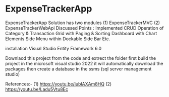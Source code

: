 # ExpenseTrackerApp

ExpenseTrackerApp Solution has two modules
(1) ExpenseTrackerMVC
(2) ExpenseTrackerWebApi
Discussed Points : Implemented CRUD Operation of Category & Transaction Grid with Paging & Sorting Dashboard with Chart Elements Side Menu within Dockable Side Bar Etc.

installation
  Visual Studio
  Entity Framework 6.0
   
 Downlaod this project from the code and extrect the folder first build the project in the microsoft visual studio 2022 it will automatically download the packages then create a database in the ssms (sql server management studio) 
 
 References:-
            (1) https://youtu.be/iublAXAm8HQ
            (2) https://youtu.be/Ladu5Vtu8Ec
